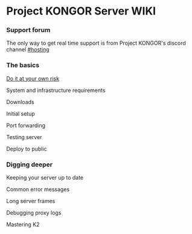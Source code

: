 # Project KONGOR Server WIKI

### Support forum

The only way to get real time support is from Project KONGOR's discord channel [#hosting](https://discord.com/channels/991034716360687637/1018466634408673340)

### The basics

[Do it at your own risk](basics/risks.md)

System and infrastructure requirements

Downloads

Initial setup

Port forwarding

Testing server

Deploy to public



### Digging deeper

Keeping your server up to date

Common error messages

Long server frames

Debugging proxy logs

Mastering K2
